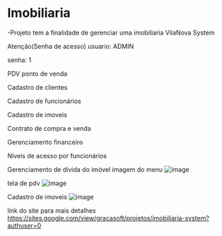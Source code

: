 # Imobiliaria

-Projeto tem a finalidade de gerenciar uma imobiliaria
VilaNova System 

Atenção(Senha de acesso)
usuario: ADMIN

senha: 1

PDV ponto de venda

Cadastro de clientes

Cadastro de funcionários

Cadastro de imoveis

Contrato de compra e venda

Gerenciamento financeiro

Níveis de acesso por funcionários

Gerenciamento de divida do imóvel
imagem do menu
![image](https://user-images.githubusercontent.com/60722028/118080081-d29afd00-b38f-11eb-90bf-64bdd31805b4.png)

tela de pdv
![image](https://user-images.githubusercontent.com/60722028/118080104-e5adcd00-b38f-11eb-9c0f-d4177ec5eeb3.png)

Cadastro de imoveis
![image](https://user-images.githubusercontent.com/60722028/118080126-f1998f00-b38f-11eb-8253-bb5b7b360e8f.png)

link do site para mais detalhes
https://sites.google.com/view/gracasoft/projetos/imobiliaria-system?authuser=0
